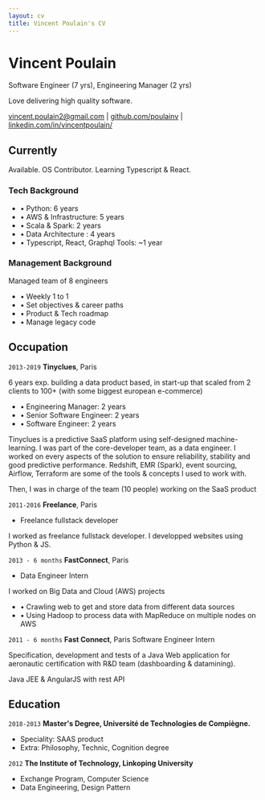 ```yaml
---
layout: cv
title: Vincent Poulain's CV
---
```

# Vincent Poulain
Software Engineer (7 yrs), Engineering Manager (2 yrs)

Love delivering high quality software.

<div id="webaddress">
<a href="vincent.poulain2@gmail.com">vincent.poulain2@gmail.com</a>
| <a href="https://github.com/poulainv">github.com/poulainv</a>
| <a href="https://www.linkedin.com/in/vincentpoulain/">linkedin.com/in/vincentpoulain/</a>
</div>


## Currently

Available. OS Contributor. Learning Typescript & React. 

### Tech Background

- • Python: 6 years
- • AWS & Infrastructure: 5 years
- • Scala & Spark: 2 years
- • Data Architecture : 4 years
- • Typescript, React, Graphql Tools: ~1 year


### Management Background

Managed team of 8 engineers
- • Weekly 1 to 1
- • Set objectives & career paths
- • Product & Tech roadmap
- • Manage legacy code

## Occupation

`2013-2019`
__Tinyclues__, Paris

6 years exp. building a data product based, in start-up that scaled from 2 clients to 100+ (with some biggest european e-commerce)

- • Engineering Manager: 2 years
- • Senior Software Engineer: 2 years
- • Software Engineer: 2 years

Tinyclues is a predictive SaaS platform using self-designed machine-learning.
I was part of the core-developer team, as a data engineer. I worked on every aspects of the solution to ensure reliability, stability and good predictive performance. 
Redshift, EMR (Spark), event sourcing, Airflow, Terraform are some of the tools & concepts I used to work with.

Then, I was in charge of the team (10 people) working on the SaaS product

`2011-2016`
__Freelance__, Paris
- Freelance fullstack developer

I worked as freelance fullstack developer. I developped websites using Python & JS.

`2013 - 6 months`
__FastConnect__, Paris
-  Data Engineer Intern

I worked on Big Data and Cloud (AWS) projects

- • Crawling web to get and store data from different data sources
- • Using Hadoop to process data with MapReduce on multiple nodes on AWS



`2011 - 6 months`
__Fast Connect__, Paris
Software Engineer Intern

Specification, development and tests of a Java Web application for aeronautic certification with R&D team (dashboarding & datamining).

Java JEE & AngularJS with rest API

## Education

`2018-2013`
__Master's Degree, Université de Technologies de Compiègne.__
- Speciality: SAAS product
- Extra: Philosophy, Technic, Cognition degree

`2012`
__The Institute of Technology, Linkoping University__
- Exchange Program, Computer Science
- Data Engineering, Design Pattern

<!-- ### Footer

Last updated: Jan 2020 -->


